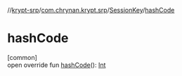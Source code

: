 //[krypt-srp](../../../index.md)/[com.chrynan.krypt.srp](../index.md)/[SessionKey](index.md)/[hashCode](hash-code.md)

# hashCode

[common]\
open override fun [hashCode](hash-code.md)(): [Int](https://kotlinlang.org/api/latest/jvm/stdlib/kotlin/-int/index.html)
